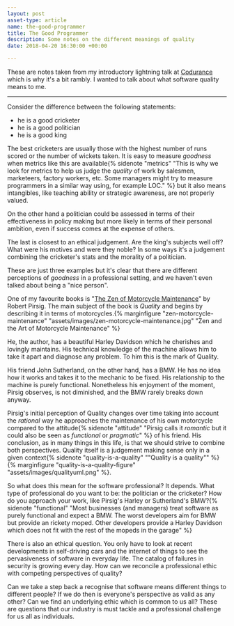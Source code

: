 ```yaml
---
layout: post
asset-type: article
name: the-good-programmer
title: The Good Programmer
description: Some notes on the different meanings of quality
date: 2018-04-20 16:30:00 +00:00

---
```


These are notes taken from my introductory lightning talk at [Codurance](codurance.com) which is why it's a bit rambly. I wanted to talk about what software quality means to me.


---

Consider the difference between the following statements:

- he is a good cricketer
- he is a good politician
- he is a good king

The best cricketers are usually those with the highest number of runs scored or the number of wickets taken. It is easy to measure *goodness* when metrics like this are available{% sidenote "metrics" "This is why we look for metrics to help us judge the *quality* of work by salesmen, marketeers, factory workers, etc. Some managers might try to measure programmers in a similar way using, for example LOC." %} but it also means intangibles, like teaching ability or strategic awareness, are not properly valued.

On the other hand a politician could be assessed in terms of their effectiveness in policy making but more likely in terms of their personal ambition, even if success comes at the expense of others.

The last is closest to an ethical judgement. Are the king's subjects well off? What were his motives and were they noble? In some ways it's a judgement combining the cricketer's stats and the morality of a politician.

These are just three examples but it's clear that there are different perceptions of *goodness* in a professional setting, and we haven't even talked about being a "nice person".

One of my favourite books is "[The Zen of Motorcycle Maintenance](https://www.goodreads.com/book/show/629.Zen_and_the_Art_of_Motorcycle_Maintenance)" by Robert Pirsig. The main subject of the book is *Quality* and begins by describing it in terms of motorcycles.{% marginfigure "zen-motorcycle-maintenance" "assets/images/zen-motorcycle-maintenance.jpg" "Zen and the Art of Motorcycle Maintenance" %}

He, the author, has a beautiful Harley Davidson which he cherishes and lovingly maintains. His technical knowledge of the machine allows him to take it apart and diagnose any problem. To him this is the mark of Quality.

His friend John Sutherland, on the other hand, has a BMW. He has no idea how it works and takes it to the mechanic to be fixed. His relationship to the machine is purely functional. Nonetheless his enjoyment of the moment, Pirsig observes, is not diminished, and the BMW rarely breaks down anyway.

Pirsig's initial perception of Quality changes over time taking into account the *rational* way he approaches the maintenance of his own motorcycle compared to the attitude{% sidenote "attitude" "Pirsig calls it *romantic* but it could also be seen as *functional* or *pragmatic*" %} of his friend. His conclusion, as in many things in this life, is that we should strive to combine both perspectives. Quality itself is a judgement making sense only in a given context{% sidenote "quality-is-a-quality" "\"Quality is a quality\"" %}{% marginfigure "quality-is-a-quality-figure" "assets/images/qualityuml.png" %}.

So what does this mean for the software professional? It depends. What type of professional do you want to be: the politician or the cricketer? How do you approach your work, like Pirsig's Harley or Sutherland's BMW?{% sidenote "functional" "Most businesses (and managers) treat software as purely functional and expect a BMW. The worst developers aim for BMW but provide an rickety moped. Other developers provide a Harley Davidson which does not fit with the rest of the mopeds in the garage" %}

There is also an ethical question. You only have to look at recent developments in self-driving cars and the internet of things to see the pervasiveness of software in everyday life. The catalog of failures in security is growing every day. How can we reconcile a professional ethic with competing perspectives of quality?

Can we take a step back a recognise that software means different things to different people? If we do then is everyone's perspective as valid as any other? Can we find an underlying ethic which is common to us all? These are questions that our industry is must tackle and a professional challenge for us all as individuals.